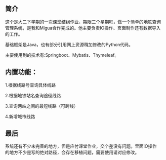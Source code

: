 ## 简介

这个是大二下学期的一次课堂结组作业，期限三个星期吧，做一个简单的地铁查询管理系统，是我和Migua合作完成的。他主要负责IO操作、页面制作还有数据导入的工作。

基础框架是Java，也有部分引用网上资源稍加修改的Python代码。

主要使用到的技术有:Springboot、Mybatis、Thymeleaf。



## 内置功能：

1.根据线路号查询具体线路

2.根据地铁站名查询途径线路

3.查询两站之间的最短线路（可跨线）

4.新增城市线路



## 最后

系统还有不少未完善的地方，但是应付课堂作业，交个差没有问题。里面IO操作的地方不少是写的绝对路径，会存在移植问题，需要使用请对应修改。